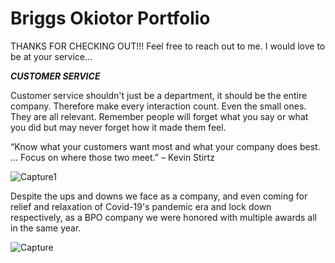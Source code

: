 # Briggs Okiotor Portfolio
THANKS FOR CHECKING OUT!!! Feel free to reach out to me. I would love to be at your service...

***CUSTOMER SERVICE***

Customer service shouldn't just be a department, it should be the entire company. Therefore make every interaction count. Even the small ones. They are all relevant. Remember people will forget what you say or what you did but may never forget how it made them feel.

“Know what your customers want most and what your company does best. … Focus on where those two meet.” – Kevin Stirtz

![Capture1](https://user-images.githubusercontent.com/108902579/236645983-7b66453b-1ffc-4614-bfd9-13ef1113d8b3.PNG)

Despite the ups and downs we face as a company, and even coming for relief and relaxation of Covid-19's pandemic era and lock down respectively, as a BPO company we were honored with multiple awards all in the same year.

![Capture](https://user-images.githubusercontent.com/108902579/236646012-79fd51a8-89dc-4c7b-884f-50d5d21a0bc9.PNG)

 
